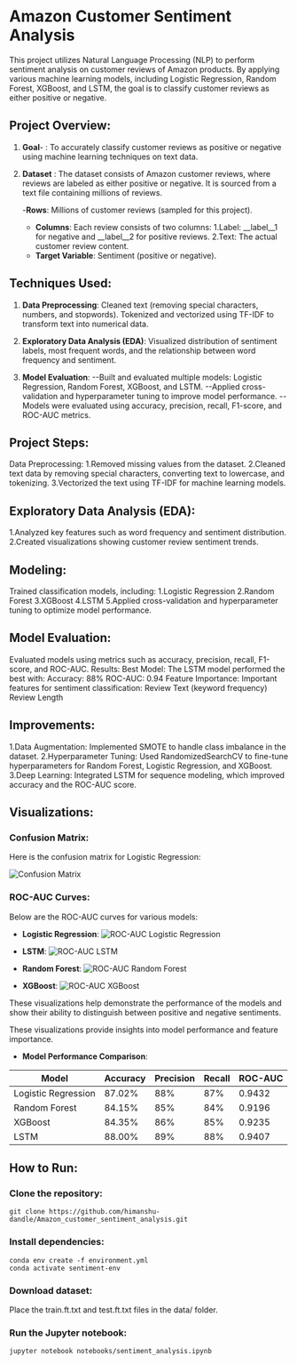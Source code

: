 # Amazon Customer Sentiment Analysis

This project utilizes Natural Language Processing (NLP) to perform sentiment analysis on customer reviews of Amazon products. By applying various machine learning models,
including Logistic Regression, Random Forest, XGBoost, and LSTM, the goal is to classify customer reviews as either positive or negative.

## Project Overview:
1. **Goal**-	: To accurately classify customer reviews as positive or negative using machine learning techniques on text data.
2. **Dataset**	: The dataset consists of Amazon customer reviews, where reviews are labeled as either positive or negative. It is sourced from a text file containing millions of reviews.

	-**Rows**: Millions of customer reviews (sampled for this project).
	- **Columns**: Each review consists of two columns:
		1.Label: __label__1 for negative and __label__2 for positive reviews.
		2.Text: The actual customer review content.
	- **Target Variable**: Sentiment (positive or negative).

## Techniques Used:
1. **Data Preprocessing**:
	Cleaned text (removing special characters, numbers, and stopwords).
	Tokenized and vectorized using TF-IDF to transform text into numerical data.

2. **Exploratory Data Analysis (EDA)**:
	Visualized distribution of sentiment labels, most frequent words, and the relationship between word frequency and sentiment.

3. **Model Evaluation**:
  	--Built and evaluated multiple models: Logistic Regression, Random Forest, XGBoost, and LSTM.
	--Applied cross-validation and hyperparameter tuning to improve model performance.
	--Models were evaluated using accuracy, precision, recall, F1-score, and ROC-AUC metrics.
	

## Project Steps:
Data Preprocessing:
		1.Removed missing values from the dataset.
		2.Cleaned text data by removing special characters, converting text to lowercase, and tokenizing.
		3.Vectorized the text using TF-IDF for machine learning models.

## Exploratory Data Analysis (EDA):
1.Analyzed key features such as word frequency and sentiment distribution.
2.Created visualizations showing customer review sentiment trends.

## Modeling:
Trained classification models, including:
		1.Logistic Regression
		2.Random Forest
		3.XGBoost
		4.LSTM
		5.Applied cross-validation and hyperparameter tuning to optimize model performance.

## Model Evaluation:
Evaluated models using metrics such as accuracy, precision, recall, F1-score, and ROC-AUC.
Results:
	Best Model: The LSTM model performed the best with:
	Accuracy: 88%
	ROC-AUC: 0.94
	Feature Importance:
	Important features for sentiment classification:
	Review Text (keyword frequency)
	Review Length

## Improvements:
1.Data Augmentation: Implemented SMOTE to handle class imbalance in the dataset.
2.Hyperparameter Tuning: Used RandomizedSearchCV to fine-tune hyperparameters for Random Forest, Logistic Regression, and XGBoost.
3.Deep Learning: Integrated LSTM for sequence modeling, which improved accuracy and the ROC-AUC score.


## Visualizations:

### Confusion Matrix:
Here is the confusion matrix for Logistic Regression:

![Confusion Matrix](output/confusion_matrix_logistic_regression.png)

### ROC-AUC Curves:
Below are the ROC-AUC curves for various models:

- **Logistic Regression**:
![ROC-AUC Logistic Regression](output/roc_curve_logistic%20regression.png)

- **LSTM**:
![ROC-AUC LSTM](output/roc_curve_lstm.png)

- **Random Forest**:
![ROC-AUC Random Forest](output/roc_curve_random%20forest.png)

- **XGBoost**:
![ROC-AUC XGBoost](output/roc_curve_xgboost.png)

These visualizations help demonstrate the performance of the models and show their ability to distinguish between positive and negative sentiments.



These visualizations provide insights into model performance and feature importance.

- **Model Performance Comparison**:

| Model               | Accuracy | Precision | Recall | ROC-AUC |
|---------------------|----------|-----------|--------|---------|
| Logistic Regression  | 87.02%   | 88%       | 87%    | 0.9432  |
| Random Forest        | 84.15%   | 85%       | 84%    | 0.9196  |
| XGBoost              | 84.35%   | 86%       | 85%    | 0.9235  |
| LSTM                 | 88.00%   | 89%       | 88%    | 0.9407  |



## How to Run:
### Clone the repository:



	git clone https://github.com/himanshu-dandle/Amazon_customer_sentiment_analysis.git

### Install dependencies:



	conda env create -f environment.yml
	conda activate sentiment-env
### Download dataset:

Place the train.ft.txt and test.ft.txt files in the data/ folder.
### Run the Jupyter notebook:

	jupyter notebook notebooks/sentiment_analysis.ipynb
